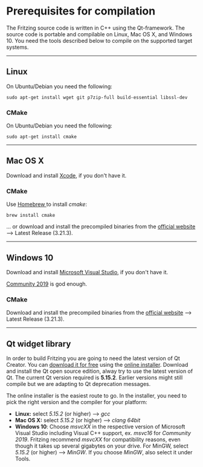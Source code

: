 Prerequisites for compilation
=============================

The Fritzing source code is written in C++ using the Qt-framework. The source
code is portable and compilable on Linux, Mac OS X, and Windows 10. You need
the tools described below to compile on the supported target systems. 

---

## Linux

On Ubuntu/Debian you need the following:

```
sudo apt-get install wget git p7zip-full build-essential libssl-dev
```

### CMake

On Ubuntu/Debian you need the following:

```
sudo apt-get install cmake
```

---

## Mac OS X

Download and install [Xcode](https://developer.apple.com/xcode/),
if you don't have it.

### CMake

Use [Homebrew ](https://brew.sh/) to install *cmake*:

```
brew install cmake
```

... or download and install the precompiled binaries from the
[official website](https://cmake.org/download/) --> Latest Release (3.21.3).

---

## Windows 10

Download and install [Microsoft Visual Studio](https://www.visualstudio.com/),
if you don't have it.

[Community 2019](https://visualstudio.microsoft.com/de/thank-you-downloading-visual-studio/?sku=Community&rel=16)
is god enough.

### CMake

Download and install the precompiled binaries from the
[official website](https://cmake.org/download/) --> Latest Release (3.21.3).

---

## Qt widget library

In order to build Fritzing you are going to need the latest version of Qt
Creator. You can [download it for free](http://www.qt.io/download-open-source/)
using the [online installer](https://www.qt.io/download-qt-installer). Download
and install the Qt open source edition, alway try to use the latest version of
Qt. The current Qt version required is **5.15.2**. Earlier versions might still
compile but we are adapting to Qt deprecation messages.

The online installer is the easiest route to go. In the installer, you need to
pick the right version and the compiler for your platform:

* **Linux:** select *5.15.2* (or higher) --> *gcc*
* **Mac OS X:** select *5.15.2* (or higher) --> *clang 64bit*
* **Windows 10**: Choose *msvcXX* in the respective version of Microsoft Visual
  Studio including Visual C++ support, ex. *msvc16* for *Community 2019*.
  Fritzing recommend *msvcXX* for compatibility reasons, even though it takes
  up several gigabytes on your drive. For MinGW, select *5.15.2* (or higher)
  --> *MinGW*. If you choose *MinGW*, also select it under Tools.